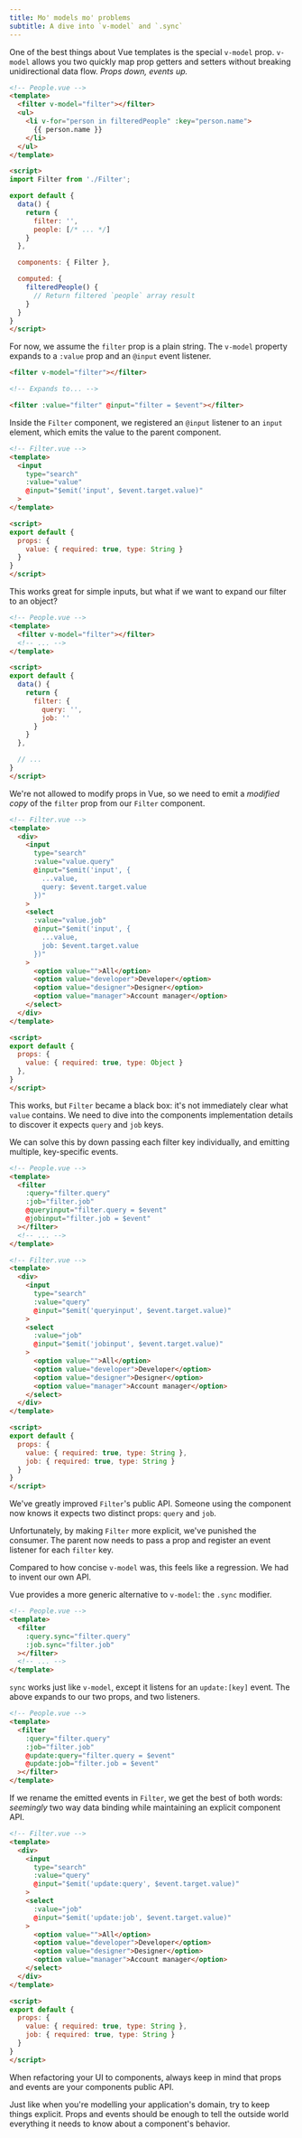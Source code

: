 ```yaml
---
title: Mo' models mo' problems
subtitle: A dive into `v-model` and `.sync`
---
```


One of the best things about Vue templates is the special `v-model` prop. `v-model` allows you two quickly map prop getters and setters without breaking unidirectional data flow. *Props down, events up.*

```html
<!-- People.vue -->
<template>
  <filter v-model="filter"></filter>
  <ul>
    <li v-for="person in filteredPeople" :key="person.name">
      {{ person.name }}
    </li>
  </ul>
</template>

<script>
import Filter from './Filter';

export default {
  data() {
    return {
      filter: '',
      people: [/* ... */]
    }
  },

  components: { Filter },

  computed: {
    filteredPeople() {
      // Return filtered `people` array result
    }
  }
}
</script>
```

For now, we assume the `filter` prop is a plain string. The `v-model` property expands to a `:value` prop and an `@input` event listener.

```html
<filter v-model="filter"></filter>

<!-- Expands to... -->

<filter :value="filter" @input="filter = $event"></filter>
```

Inside the `Filter` component, we registered an `@input` listener to an `input` element, which emits the value to the parent component.

```html
<!-- Filter.vue -->
<template>
  <input
    type="search"
    :value="value"
    @input="$emit('input', $event.target.value)"
  >
</template>

<script>
export default {
  props: {
    value: { required: true, type: String }
  }
}
</script>
```

This works great for simple inputs, but what if we want to expand our filter to an object?

```html
<!-- People.vue -->
<template>
  <filter v-model="filter"></filter>
  <!-- ... -->
</template>

<script>
export default {
  data() {
    return {
      filter: {
        query: '',
        job: ''
      }
    }
  },

  // ...
}
</script>
```

We're not allowed to modify props in Vue, so we need to emit a *modified copy* of the `filter` prop from our `Filter` component.

```html
<!-- Filter.vue -->
<template>
  <div>
    <input
      type="search"
      :value="value.query"
      @input="$emit('input', {
        ...value,
        query: $event.target.value
      })"
    >
    <select
      :value="value.job"
      @input="$emit('input', {
        ...value,
        job: $event.target.value
      })"
    >
      <option value="">All</option>
      <option value="developer">Developer</option>
      <option value="designer">Designer</option>
      <option value="manager">Account manager</option>
    </select>
  </div>
</template>

<script>
export default {
  props: {
    value: { required: true, type: Object }
  },
}
</script>
```

This works, but `Filter` became a black box: it's not immediately clear what `value` contains. We need to dive into the components implementation details to discover it expects `query` and `job` keys.

We can solve this by down passing each filter key individually, and emitting multiple, key-specific events.

```html
<!-- People.vue -->
<template>
  <filter
    :query="filter.query"
    :job="filter.job"
    @queryinput="filter.query = $event"
    @jobinput="filter.job = $event"
  ></filter>
  <!-- ... -->
</template>
```

```html
<!-- Filter.vue -->
<template>
  <div>
    <input
      type="search"
      :value="query"
      @input="$emit('queryinput', $event.target.value)"
    >
    <select
      :value="job"
      @input="$emit('jobinput', $event.target.value)"
    >
      <option value="">All</option>
      <option value="developer">Developer</option>
      <option value="designer">Designer</option>
      <option value="manager">Account manager</option>
    </select>
  </div>
</template>

<script>
export default {
  props: {
    value: { required: true, type: String },
    job: { required: true, type: String }
  }
}
</script>
```

We've greatly improved `Filter`'s public API. Someone using the component now knows it expects two distinct props: `query` and `job`.

Unfortunately, by making `Filter` more explicit, we've punished the consumer. The parent now needs to pass a prop and register an event listener for each `filter` key.

Compared to how concise `v-model` was, this feels like a regression. We had to invent our own API.

Vue provides a more generic alternative to `v-model`: the `.sync` modifier.

```html
<!-- People.vue -->
<template>
  <filter
    :query.sync="filter.query"
    :job.sync="filter.job"
  ></filter>
  <!-- ... -->
</template>
```

`sync` works just like `v-model`, except it listens for an `update:[key]` event. The above expands to our two props, and two listeners.

```html
<!-- People.vue -->
<template>
  <filter
    :query="filter.query"
    :job="filter.job"
    @update:query="filter.query = $event"
    @update:job="filter.job = $event"
  ></filter>
</template>
```

If we rename the emitted events in `Filter`, we get the best of both words: *seemingly* two way data binding while maintaining an explicit component API.

```html
<!-- Filter.vue -->
<template>
  <div>
    <input
      type="search"
      :value="query"
      @input="$emit('update:query', $event.target.value)"
    >
    <select
      :value="job"
      @input="$emit('update:job', $event.target.value)"
    >
      <option value="">All</option>
      <option value="developer">Developer</option>
      <option value="designer">Designer</option>
      <option value="manager">Account manager</option>
    </select>
  </div>
</template>

<script>
export default {
  props: {
    value: { required: true, type: String },
    job: { required: true, type: String }
  }
}
</script>
```

When refactoring your UI to components, always keep in mind that props and events are your components public API.

Just like when you're modelling your application's domain, try to keep things explicit. Props and events should be enough to tell the outside world everything it needs to know about a component's behavior.
